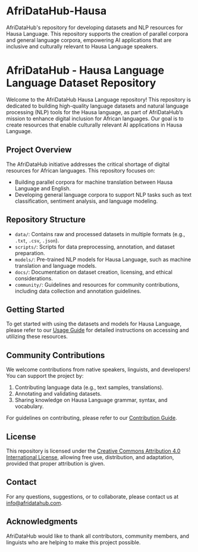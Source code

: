 # AfriDataHub-Hausa
AfriDataHub's repository for developing datasets and NLP resources for Hausa Language. This repository supports the creation of parallel corpora and general language corpora, empowering AI applications that are inclusive and culturally relevant to Hausa Language speakers.

# AfriDataHub - Hausa Language Language Dataset Repository

Welcome to the AfriDataHub Hausa Language repository! This repository is dedicated to building high-quality language datasets and natural language processing (NLP) tools for the Hausa language, as part of AfriDataHub’s mission to enhance digital inclusion for African languages. Our goal is to create resources that enable culturally relevant AI applications in Hausa Language.

## Project Overview

The AfriDataHub initiative addresses the critical shortage of digital resources for African languages. This repository focuses on:
- Building parallel corpora for machine translation between Hausa Language and English.
- Developing general language corpora to support NLP tasks such as text classification, sentiment analysis, and language modeling.

## Repository Structure

- `data/`: Contains raw and processed datasets in multiple formats (e.g., `.txt`, `.csv`, `.json`).
- `scripts/`: Scripts for data preprocessing, annotation, and dataset preparation.
- `models/`: Pre-trained NLP models for Hausa Language, such as machine translation and language models.
- `docs/`: Documentation on dataset creation, licensing, and ethical considerations.
- `community/`: Guidelines and resources for community contributions, including data collection and annotation guidelines.

## Getting Started

To get started with using the datasets and models for Hausa Language, please refer to our [Usage Guide](docs/usage.md) for detailed instructions on accessing and utilizing these resources.

## Community Contributions

We welcome contributions from native speakers, linguists, and developers! You can support the project by:
1. Contributing language data (e.g., text samples, translations).
2. Annotating and validating datasets.
3. Sharing knowledge on Hausa Language grammar, syntax, and vocabulary.

For guidelines on contributing, please refer to our [Contribution Guide](docs/contributing.md).

## License

This repository is licensed under the [Creative Commons Attribution 4.0 International License](LICENSE), allowing free use, distribution, and adaptation, provided that proper attribution is given.

## Contact

For any questions, suggestions, or to collaborate, please contact us at [info@afridatahub.com](mailto:info@afridatahub.com).

## Acknowledgments

AfriDataHub would like to thank all contributors, community members, and linguists who are helping to make this project possible.
